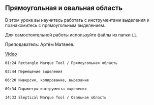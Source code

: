 ## Прямоугольная и овальная область

В этом уроке вы научитесь работать с инструментами выделения и познакомитесь с прямоугольным выделением. 

Для самостоятельной работы используйте файлы из папки `L1`. 

Преподаватель: Артём Матвеев.

[Video](https://player.softculture.cc/embed/online/PSH/PSH_25.25.11_L1-11_Rectangular_Selection_Tool_and_Selection_Options)

``` chapters
01:24 Rectangle Marque Tool / Прямоугольная область

03:44 Пермещение выделения

06:20 Инверсия, копирование, вырезание

09:34 Параметры инструмента выделения

14:33 Eleptical Marque Tool / Овальная область
```

